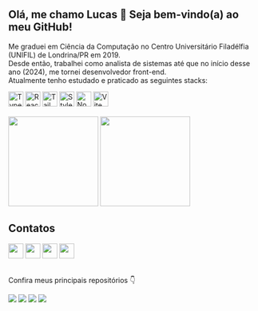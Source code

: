 
## Olá, me chamo Lucas 👋 Seja bem-vindo(a) ao meu GitHub!

<p> Me graduei em Ciência da Computação no Centro Universitário Filadélfia (UNIFIL) de Londrina/PR em 2019.<br>
Desde então, trabalhei como analista de sistemas até que no início desse ano (2024), me tornei desenvolvedor front-end.<br>
Atualmente tenho estudado e praticado as seguintes stacks:</p>

<div>  
<!--   <a href="https://developer.mozilla.org/pt-BR/docs/Web/JavaScript" target="_blank"><img src="https://img.shields.io/badge/JavaScript-F7DF1E?style=for-the-badge&logo=javascript&logoColor=black" alt="JavaScript" height="30em"/></a> -->
  <a href="https://www.typescriptlang.org" target="_blank"><img src="https://img.shields.io/badge/Typescript-%233178C6?style=for-the-badge&logo=Typescript&logoColor=%23fff" height="30em" alt="Typescript"/></a>
  <a href="https://react.dev/" target="_blank"><img src="https://img.shields.io/badge/React-20232A?style=for-the-badge&logo=react&logoColor=61DAFB" alt="React" height="30em"/></a>
  <a href="https://tailwindcss.com/" target="_blank"><img src="https://img.shields.io/badge/tailwindcss-%2338B2AC.svg?style=for-the-badge&logo=tailwind-css&logoColor=white" alt="TailWind CSS" height="30em"></a>
  <a href="https://tailwindcss.com/" target="_blank"><img src="https://img.shields.io/badge/styled--components-DB7093?style=for-the-badge&logo=styled-components&logoColor=white" alt="Styled Components" height="30em"></a>
  <a href="https://nodejs.org/en" target="_blank"><img src="https://img.shields.io/badge/Node.JS-%238cbf3e?style=for-the-badge&logo=node.js&logoColor=%2345453b" alt="Node.js" height="30em"/></a>
  <a href="https://vitejs.dev/" target="_blank"><img src="https://img.shields.io/badge/Vite-%23646CFF?style=for-the-badge&logo=vite&logoColor=%23ffc720" alt="Vite" height="30em"/></a>
<!--   <a href="https://git-scm.com/" target="_blank"><img src="https://img.shields.io/badge/git-%23F05033.svg?style=for-the-badge&logo=git&logoColor=white" alt="Git" height="30em"/></a> -->
</div>
<br>

<div>
  <img height="180em" src="https://panizio-github-readme-stats.vercel.app/api/top-langs/?username=lucaspanizio&layout=compact&langs_count=7&count_private=false&hide=shell,hack,php&theme=dracula&locale=pt-br&size_weight=0.5&count_weight=0.5"/>
  <img height="180em" src="https://panizio-github-readme-stats.vercel.app/api?username=lucaspanizio&rank_icon=github&hide=stars,issues&show=prs_merged&show_icons=true&include_all_commits=true&count_private=false&theme=dracula&locale=pt-br"/>
</div>

## Contatos
<div>
  <a href="https://www.github.com/lucaspanizio"><img src="https://img.shields.io/badge/-GitHub-%23333?style=for-the-badge&logo=github&logoColor=white" target="_blank" height="30em"></a>
  <a href="https://www.linkedin.com/in/lucaspanizio/" target="_blank"><img src="https://img.shields.io/badge/LinkedIn-0077B5?style=for-the-badge&logo=linkedin&logoColor=white" target="_blank" height="30em"></a>
  <a href="mailto:lucaspanizio@gmail.com"><img src="https://img.shields.io/badge/-Gmail-EA4335?style=for-the-badge&logo=gmail&logoColor=white" target="_blank" height="30em"></a>
  <a href="https://www.instagram.com/lucas.panizio/" target="_blank"><img src="https://img.shields.io/badge/-Instagram-E4405F?style=for-the-badge&logo=instagram&logoColor=white" target="_blank" height="30em"></a>  
</div>
<br>

<!-- Principais projetos -->
<div align="left">
  <p>Confira meus principais repositórios 👇</p>
  <a href="https://github.com/lucaspanizio/nlw-expert-notes"><img src="https://panizio-github-readme-stats.vercel.app/api/pin/?username=lucaspanizio&repo=nlw-expert-notes&theme=dracula" /></a>
  <a href="https://github.com/lucaspanizio/nlw-unite-pass.in-react"><img src="https://panizio-github-readme-stats.vercel.app/api/pin/?username=lucaspanizio&repo=nlw-unite-pass.in-react&theme=dracula" /></a>
  <a href="https://github.com/lucaspanizio/calculator"><img src="https://panizio-github-readme-stats.vercel.app/api/pin/?username=lucaspanizio&repo=calculator&theme=dracula" /></a>
  <a href="https://github.com/lucaspanizio/nlw-unite-pass.in-nodejs"><img src="https://panizio-github-readme-stats.vercel.app/api/pin/?username=lucaspanizio&repo=nlw-unite-pass.in-nodejs&theme=dracula" /></a>
</div>

